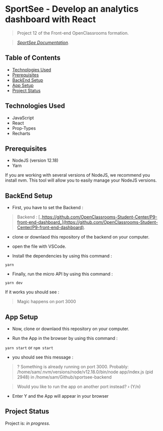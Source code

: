 # SportSee - Develop an analytics dashboard with React

> Project 12 of the Front-end OpenClassrooms formation.

> [_SportSee Documentation_](https://thecatisonthemoon.github.io/GilletGarasSamantha_12_09032022/).

## Table of Contents
* [Technologies Used](#technologies-used)
* [Prerequisites](#prerequisites)
* [BackEnd Setup](#backend-setup)
* [App Setup](#app-setup)
* [Project Status](#project-status)

## Technologies Used
- JavaScript
- React
- Prop-Types
- Recharts

## Prerequisites

- NodeJS (version 12.18)
- Yarn

If you are working with several versions of NodeJS, we recommend you install nvm. This tool will allow you to easily manage your NodeJS versions.

## BackEnd Setup

- First, you have to set the Backend :

> Backend : [_https://github.com/OpenClassrooms-Student-Center/P9-front-end-dashboard_](https://github.com/OpenClassrooms-Student-Center/P9-front-end-dashboard).

- clone or downlaod this repository of the backend on your computer.

- open the file with VSCode.

- Install the dependencies by using this command :

`yarn`

- Finally, run the micro API by using this command :

`yarn dev`

If it works you should see :

> Magic happens on port 3000

## App Setup

- Now, clone or downlaod this repository on your computer.

- Run the App in the browser by using this command :

`yarn start` or `npm start`

- you should see this message :

>  ? Something is already running on port 3000.     Probably:
  /home/sam/.nvm/versions/node/v12.18.0/bin/node app/index.js (pid 2948)
  in /home/sam/Github/sportsee-backend
  
 >  Would you like to run the app on another port instead? › (Y/n)

- Enter Y and the App will appear in your browser

## Project Status
Project is: _in progress_.
